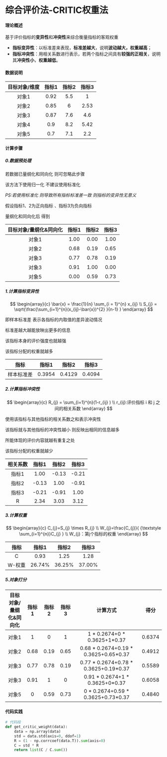 # 综合评价法-CRITIC权重法

#### 理论概述

基于评价指标的**变异性**和**冲突性**来综合衡量指标的客观权重

- **指标变异性**：以标准差来表现，**标准差越大**，说明**波动越大，权重越高**；
- **指标冲突性**：用相关系数进行表示，若两个指标之间具有**较强的正相关**，说明其**冲突性小**，**权重越低**。

#### 数据说明

| 目标对象/维度 | 指标1 | 指标2 | 指标3 |
| :-----------: | :---: | :---: | :---: |
|     对象1     | 0.92  |  5.5  |   1   |
|     对象2     | 0.85  |   6   | 2.53  |
|     对象3     | 0.87  |  7.6  |  4.6  |
|     对象4     |  0.9  |  8.2  | 5.42  |
|     对象5     |  0.7  |  7.1  |  2.2  |

#### 计算步骤

##### 0.数据预处理

若数据已量纲化和同向化 则可忽略此步骤

该方法下使用归一化 不建议使用标准化

*PS:若使用标准化 则导致所有指标标准差一致 则指标的变异性无意义*

假设指标1、2为正向指标 、指标3为负向指标

量纲化和同向化后 得到

| 目标对象/量纲化&同向化 | 指标1 | 指标2 | 指标3 |
| :--------------------: | :---: | :---: | :---: |
|         对象1          | 1.00  | 0.00  | 1.00  |
|         对象2          | 0.68  | 0.19  | 0.65  |
|         对象3          | 0.77  | 0.78  | 0.19  |
|         对象3          | 0.91  | 1.00  | 0.00  |
|         对象5          | 0.00  | 0.59  | 0.73  |

#####  1.计算指标变异性

$$
\begin{array}{c}
\bar{x} = \frac{1}{n} \sum_{i = 1}^{n}  x_{ij} \\
S_{j} = \sqrt{\frac{\sum_{i=1}^{n}(x_{ij}-\bar{x})^{2}  }{n-1} }  
\end{array}
$$

即样本标准差 表示各指标的内取值的差异波动情况

标准差越大越能放映出更多的信息

该指标本身的评价强度也就越强

该指标分配的权重就越多

|    指标    | 指标1 | 指标2 | 指标3 |
| :--------: | :---: | :---: | :---: |
| 样本标准差 |0.3954| 0.4129| 0.4094|

##### 2.计算指标冲突性

$$
\begin{array}{c}
R_{j} = \sum_{i=1}^{n}(1-r_{ij} ) \\
r_{ij}:评价指标 i 和 j 之间的相关系数
\end{array}
$$

使用该指标与其他指标的相关系数之和表示冲突性

该指标就与其他指标的冲突性越小 则反映出相同的信息越多

所能体现的评价内容就越有重复之处

该指标分配的权重就越少

| 相关系数 | 指标1 | 指标2 | 指标3 |
| :------: | :---: | :---: | :---: |
|  指标1   | 1.00  | -0.13 | -0.21 |
|  指标2   | -0.13 | 1.00  | -0.91 |
|  指标3   | -0.21 | -0.91 | 1.00  |
|    R     | 2.34  | 3.03  | 3.12  |

##### 3.计算权重

$$
\begin{array}{c}
C_{j}=S_{j} \times  R_{j} \\
W_{j}=\frac{C_{j}}{ {\textstyle \sum_{i=1}^{n}}C_{j} } \\
W_{j}：第j个指标的权重
\end{array}
$$

|  指标  | 指标1  | 指标2  | 指标3  |
| :----: | :----: | :----: | :----: |
|   C    |  0.93  |  1.25  |  1.28  |
| W-权重 | 26.74% | 36.25% | 37.00% |

##### 5.对象打分

| 目标对象/<br />量纲化&同向化 | 指标1 | 指标2 | 指标3 |               计算方式                |  得分  |
| :--------------------------: | :---: | :---: | :---: | :-----------------------------------: | :----: |
|            对象1             |   1   |   0   |   1   |     1 * 0.2674+0 * 0.3625+1*0.37      | 0.6374 |
|            对象2             | 0.68  | 0.19  | 0.65  | 0.68 * 0.2674+0.19 * 0.3625+0.65*0.37 | 0.4912 |
|            对象3             | 0.77  | 0.78  | 0.19  | 0.77 * 0.2674+0.78 * 0.3625+0.19*0.37 | 0.5589 |
|            对象3             | 0.91  |   1   |   0   |    0.91 * 0.2674+1 * 0.3625+0*0.37    | 0.6058 |
|            对象5             |   0   | 0.59  | 0.73  |  0 * 0.2674+0.59 * 0.3625+0.73*0.37   | 0.4840 |

#### 代码实践

```python
# 代码段
def get_critic_weight(data):
    data = np.array(data)
    std = data.std(axis=0, ddof=1)
    R = (1 - np.corrcoef(data.T)).sum(axis=0)
    C = std * R
    return list(C / C.sum())
```

